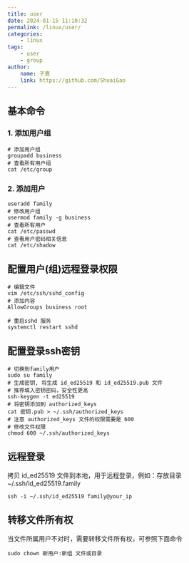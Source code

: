 ```yaml
---
title: user
date: 2024-01-15 11:10:32
permalink: /linux/user/
categories:
    - linux
tags:
    - user
    - group
author:
    name: 子嘉
    link: https://github.com/ShuaiGao
---
```



## 基本命令

### 1. 添加用户组

```shell
# 添加用户组
groupadd business
# 查看所有用户组
cat /etc/group
```

### 2. 添加用户

```shell
useradd family
# 修改用户组
usermod family -g business
# 查看所有用户
cat /etc/passwd
# 查看用户密码相关信息
cat /etc/shadow
```

## 配置用户(组)远程登录权限 

```shell
# 编辑文件 
vim /etc/ssh/sshd_config
# 添加内容
AllowGroups business root

# 重启sshd 服务
systemctl restart sshd
```

## 配置登录ssh密钥

```shell
# 切换到family用户
sudo su family
# 生成密钥, 将生成 id_ed25519 和 id_ed25519.pub 文件
# 推荐填入密钥密码，安全性更高
ssh-keygen -t ed25519
# 将密钥添加到 authorized_keys
cat 密钥.pub > ~/.ssh/authorized_keys 
# 注意 authorized_keys 文件的权限需要是 600
# 修改文件权限
chmod 600 ~/.ssh/authorized_keys
```

## 远程登录

拷贝 id_ed25519 文件到本地，用于远程登录，例如：存放目录 ~/.ssh/id_ed25519.family

```shell
ssh -i ~/.ssh/id_ed25519 family@your_ip
```

## 转移文件所有权

当文件所属用户不对时，需要转移文件所有权，可参照下面命令
```shell
sudo chown 新用户:新组 文件或目录
```